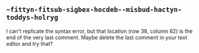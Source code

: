 ## `~fittyn-fitsub-sigbex-hocdeb--misbud-hactyn-toddys-holryg`
I can't replicate the syntax error, but that location (row 38, column 62) is the end of the very last comment.  Maybe delete the last comment in your text editor and try that?